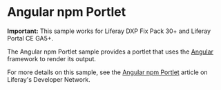 # Angular npm Portlet

**Important:** This sample works for Liferay DXP Fix Pack 30+ and Liferay Portal
CE GA5+.

The Angular npm Portlet sample provides a portlet that uses the
[Angular](https://angular.io/) framework to render its output.

For more details on this sample, see the
[Angular npm Portlet](https://dev.liferay.com/develop/reference/-/knowledge_base/7-0/angular-npm-portlet)
article on Liferay's Developer Network.